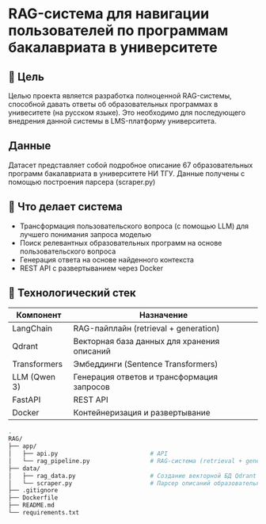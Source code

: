 # **RAG-система для навигации пользователей по программам бакалавриата в университете**

## 📌 Цель

Целью проекта является разработка полноценной RAG-системы, способной давать ответы об образовательных программах в унивеситете (на русском языке).
Это необходимо для последующего внедрения данной системы в LMS-платформу университета.

## Данные
Датасет представляет собой подробное описание 67 образовательных программ бакалавриата в университете НИ ТГУ.
Данные получены с помощью построения парсера (scraper.py)

## 🧩 Что делает система
- Трансформация пользовательского вопроса (с помощью LLM) для лучшего понимания запроса моделью
- Поиск релевантных образовательных программ на основе пользовательского вопроса
- Генерация ответа на основе найденного контекста
- REST API с развертыванием через Docker

## 🧱 Технологический стек

| Компонент        | Назначение                                  |
|------------------|---------------------------------------------|
| LangChain        | RAG-пайплайн (retrieval + generation)       |
| Qdrant           | Векторная база данных для хранения описаний |
| Transformers     | Эмбеддинги (Sentence Transformers)          |
| LLM (Qwen 3)     | Генерация ответов и трансформация запросов  |
| FastAPI          | REST API                                    |
| Docker           | Контейнеризация и развертывание             |

```bash
.
RAG/
├── app/
│   ├── api.py                          # API
│   └── rag_pipeline.py                 # RAG-система (retrieval + generation)
├── data/
│   ├── rag_data.py                     # Создание векторной БД Qdrant
│   └── scraper.py                      # Парсер описаний образовательных программ       
├── .gitignore
├── Dockerfile
├── README.md
└── requirements.txt

